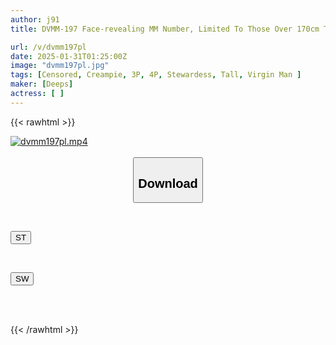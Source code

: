 ```yaml
---
author: j91
title: DVMM-197 Face-revealing MM Number, Limited To Those Over 170cm Tall, The Magic Mirror, Two Beautiful-legged Cabin Attendants Take A Virgin's Virginity In A Reverse Threesome For The First Time! A Harem Threesome Where Tall CAs Who Have Developed A Slutty Heart For A Writhing Virgin Fight Over His Dick! A Continuous Double Creampie Where The Sperm Is Milked Out With A Black Pantyhose Pussy!

url: /v/dvmm197pl
date: 2025-01-31T01:25:00Z
image: "dvmm197pl.jpg"
tags: [Censored, Creampie, 3P, 4P, Stewardess, Tall, Virgin Man	]
maker: [Deeps]
actress: [ ]
---
```



{{< rawhtml >}}

<div class="video" data-videoid="ZJ9Ma9VJDqcKGe">
    <a href="javascript:;">
        <img src="/v/dvmm197pl/dvmm197pl.jpg" width="WIDTH" height="HEIGHT" alt="dvmm197pl.mp4" loading="lazy">
    </a>
</div>

<script type="text/javascript" src="https://j91.asia/asset/on-demand-st.js"></script>

<br>
  <link rel="stylesheet" href="https://j91.asia/asset/bs5.css">
  
  <center>
  <button class="btn btn-primary" type="button" data-bs-toggle="collapse" data-bs-target=".multi-collapse" aria-expanded="false" aria-controls="multiCollapseExample1 multiCollapseExample2"><h2>Download</h2></button></center>
</p>
<div class="row">
  <div class="col">
    <div class="collapse multi-collapse" id="multiCollapseExample1">
      <div class="card card-body">
	      	      <br>
<div class="buttons">  
<p><a href="/v/dvmm197pl/st.html" target="_blank"><button class="btn-hover color-3"><i class="fa fa-download"></i> ST</button></a></p></div>
    </div>
  </div>
</div>
  <div class="col">
    <div class="collapse multi-collapse" id="multiCollapseExample2">
      <div class="card card-body">
	      <br>
<div class="buttons">
<p><a href="/v/dvmm197pl/sw.html" target="_blank"><button class="btn-hover color-2"><i class="fa fa-download"></i> SW</button></a></p></div>
<br><br>
      </div>
    </div>
  </div>
</div>

{{< /rawhtml >}}